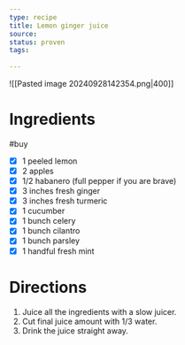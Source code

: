 ```yaml
---
type: recipe
title: Lemon ginger juice
source: 
status: proven
tags:
  
---
```

![[Pasted image 20240928142354.png|400]]
# Ingredients
#buy
- [x] 1 peeled lemon
- [x] 2 apples
- [x] 1/2 habanero (full pepper if you are brave)  
- [x] 3 inches fresh ginger  
- [x] 3 inches fresh turmeric
- [x] 1 cucumber  
- [x] 1 bunch celery  
- [x] 1 bunch cilantro  
- [x] 1 bunch parsley
- [x] 1 handful fresh mint
# Directions
1. Juice all the ingredients with a slow juicer.
2. Cut final juice amount with 1/3 water.
3. Drink the juice straight away.